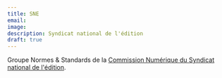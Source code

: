 ```yaml
---
title: SNE
email: 
image: 
description: Syndicat national de l'édition
draft: true
---
```


Groupe Normes & Standards de la [Commission Numérique du Syndicat national de l'édition](https://www.sne.fr/numerique-2/). 


<!-- 
lorem ipsum dolor sit amet, consectetur adipiscing elit, sed do eiusmod tempor incididunt ut labore et dolore magna aliqua. Ut enim ad minim veniam, quis nostr navigation et dolore magna aliqua.

social:
  - name: github
    icon: fa-brands fa-github
    link: https://github.com

  - name: twitter
    icon: fa-brands fa-twitter
    link: https://twitter.com

  - name: linkedin
    icon: fa-brands fa-linkedin
    link: https://linkedin.com -->